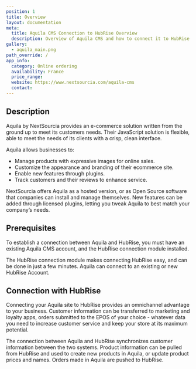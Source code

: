 ```yaml
---
position: 1
title: Overview
layout: documentation
meta:
  title: Aquila CMS Connection to HubRise Overview
  description: Overview of Aquila CMS and how to connect it to HubRise.
gallery:
  - aquila_main.png
path_override: /
app_info:
  category: Online ordering
  availability: France
  price_range:
  website: https://www.nextsourcia.com/aquila-cms
  contact:
---
```


## Description

Aquila by NextSourcia provides an e-commerce solution written from the ground up to meet its customers needs.  Their JavaScript solution is flexible, able to meet the needs of its clients with a crisp, clean interface.

Aquila allows businesses to:

* Manage products with expressive images for online sales.
* Customize the appearance and branding of their ecommerce site.
* Enable new features through plugins.
* Track customers and their reviews to enhance service.

NextSourcia offers Aquila as a hosted version, or as Open Source software that companies can install and manage themselves.  New features can be added through licensed plugins, letting you tweak Aquila to best match your company’s needs.


## Prerequisites

To establish a connection between Aquila and HubRise, you must have an existing Aquila CMS account, and the HubRise connection module installed.

The HubRise connection module makes connecting HubRise easy, and can be done in just a few minutes. Aquila can connect to an existing or new HubRise Account.


## Connection with HubRise

Connecting your Aquila site to HubRise provides an omnichannel advantage to your business.  Customer information can be transferred to marketing and loyalty apps, orders submitted to the EPOS of your choice - whatever data you need to increase customer service and keep your store at its maximum potential.

The connection between Aquila and HubRise synchronizes customer information between the two systems.  Product information can be pulled from HubRise and used to create new products in Aquila, or update product prices and names.  Orders made in Aquila are pushed to HubRise.